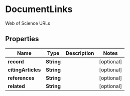 

# DocumentLinks

Web of Science URLs

## Properties

Name | Type | Description | Notes
------------ | ------------- | ------------- | -------------
**record** | **String** |  |  [optional]
**citingArticles** | **String** |  |  [optional]
**references** | **String** |  |  [optional]
**related** | **String** |  |  [optional]



